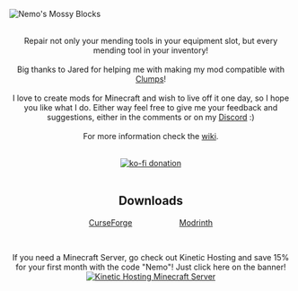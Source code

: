 ![Nemo's Mossy Blocks](https://github.com/NemoNotFound/NemosBetterMending/blob/master/src/main/resources/assets/nemos-mossy-blocks/title.png?raw=true)
<br><br>

<p align="center">
  Repair not only your mending tools in your equipment slot, but every mending tool in your inventory! <br><br>
  Big thanks to Jared for helping me with making my mod compatible with <a href="https://www.curseforge.com/minecraft/mc-mods/clumps">Clumps</a>!<br><br>
  I love to create mods for Minecraft and wish to live off it one day, so I hope you like what I do.
  Either way feel free to give me your feedback and suggestions, either in the comments or on my <a href="https://discord.com/invite/yxs9dga">Discord</a> :) 
  <br><br>
  For more information check the <a href="https://www.nemonotfound.com/minecraft-mods/nemos-better-mending">wiki</a>.
</p>

<br>

<div align="center">
  <a href="https://ko-fi.com/J3J5UXAPK">
    <img src="https://ko-fi.com/img/githubbutton_sm.svg" alt="ko-fi donation">
  </a>
</div>

<br>

<h2 align="center">Downloads</h2>
<p align="center">
  <a href="https://curseforge.com/minecraft/mc-mods/nemos-better-mending">CurseForge</a>&emsp;&emsp;&emsp;&emsp;&emsp;&emsp;<a href="https://modrinth.com/mod/nemos-better-mending">Modrinth</a>
</p>

<br>

<p align="center">
  If you need a Minecraft Server, go check out Kinetic Hosting and save 15% for your first month with the code "Nemo"! Just click here on the banner! <br>
  <a href="https://billing.kinetichosting.net/aff.php?aff=679">
    <img src="https://imgur.com/lguE51t.png" alt="Kinetic Hosting Minecraft Server">
  </a>
</p>
